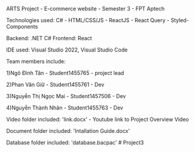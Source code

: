 ARTS Project - E-commerce website - Semester 3 - FPT Aptech

Technologies used: C# - HTML/CSS/JS - ReactJS - React Query - Styled-Components

Backend: .NET C#
Frontend: React

IDE used: Visual Studio 2022, Visual Studio Code 

Team members include:

1)Ngô Đình Tân - Student1455765 - project lead

2)Phan Văn Giữ - Student1455761 - Dev

3)Nguyễn Thị Ngọc Mai - Student1457506 - Dev

4)Nguyễn Thành Nhân - Student1455763 - Dev

Video folder included: 'link.docx' - Youtube link to Project Overview Video

Document folder included: 'Intallation Guide.docx'

Database folder included: 'database.bacpac'
#   P r o j e c t 3  
 